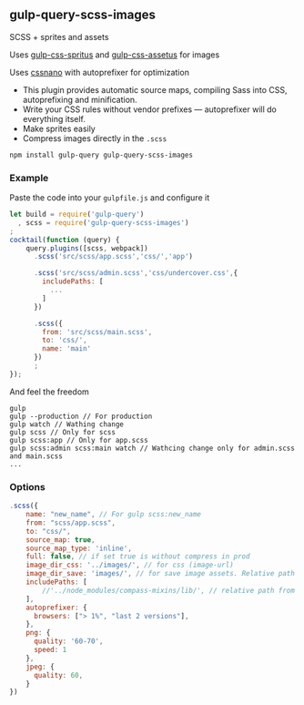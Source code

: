 ## gulp-query-scss-images
SCSS + sprites and assets

Uses [gulp-css-spritus](https://github.com/nurieff/gulp-css-spritus) and 
[gulp-css-assetus](https://github.com/nurieff/gulp-css-assetus) for images

Uses [cssnano](http://cssnano.co/) with autoprefixer for optimization

* This plugin provides automatic source maps, compiling Sass into CSS, autoprefixing and minification.
* Write your CSS rules without vendor prefixes — autoprefixer will do everything itself.
* Make sprites easily
* Compress images directly in the `.scss`

```
npm install gulp-query gulp-query-scss-images
```

### Example
Paste the code into your `gulpfile.js` and configure it
```javascript
let build = require('gulp-query')
  , scss = require('gulp-query-scss-images')
;
cocktail(function (query) {
    query.plugins([scss, webpack])
      .scss('src/scss/app.scss','css/','app')

      .scss('src/scss/admin.scss','css/undercover.css',{
        includePaths: [
          ...
        ]
      })

      .scss({
        from: 'src/scss/main.scss',
        to: 'css/',
        name: 'main'
      })
      ;
});
```
And feel the freedom
```
gulp
gulp --production // For production
gulp watch // Wathing change
gulp scss // Only for scss
gulp scss:app // Only for app.scss
gulp scss:admin scss:main watch // Wathcing change only for admin.scss and main.scss
...
```

### Options
```javascript
.scss({
    name: "new_name", // For gulp scss:new_name 
    from: "scss/app.scss",
    to: "css/",
    source_map: true,
    source_map_type: 'inline',
    full: false, // if set true is without compress in prod
    image_dir_css: '../images/', // for css (image-url) 
    image_dir_save: 'images/', // for save image assets. Relative path from gulpfile.js 
    includePaths: [
        //'../node_modules/compass-mixins/lib/', // relative path from gulpfile.js 
    ],
    autoprefixer: {
      browsers: ["> 1%", "last 2 versions"],
    },
    png: {
      quality: '60-70',
      speed: 1
    },
    jpeg: {
      quality: 60,
    }
})
```